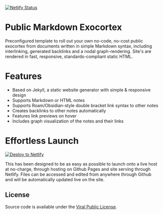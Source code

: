 [![Netlify Status](https://api.netlify.com/api/v1/badges/37e37752-3cf8-4497-bbc8-0f3c9d6f372d/deploy-status)](https://app.netlify.com/sites/exocore/deploys)

# Public Markdown Exocortex

Preconfigured template to roll out your own no-code, no-cost public exocortex from documents written in simple Markdown syntax, including interlinking, generated backlinks and a nodal graph-rendering. Site's are rendered in fast, responsive, standards-compliant static HTML.

# Features

- Based on Jekyll, a static website generator with simple & responsive design
- Supports Markdown or HTML notes
- Supports Roam/Obsidian-style double bracket link syntax to other notes
- Creates backlinks to other notes automatically
- Features link previews on hover
- Includes graph visualization of the notes and their links

# Effortless Launch

[![Deploy to Netlify](https://www.netlify.com/img/deploy/button.svg)](https://app.netlify.com/start/deploy?repository=https://github.com/xcela/exocore)

This has been designed to be as easy as possible to launch onto a live host at no-charge, through hosting on Github Pages and site serving through Netlify. Files can be accessed and edited from anywhere through Github and will be automatically updated live on the site.

## License

Source code is available under the [Viral Public License](LICENSE.md).
